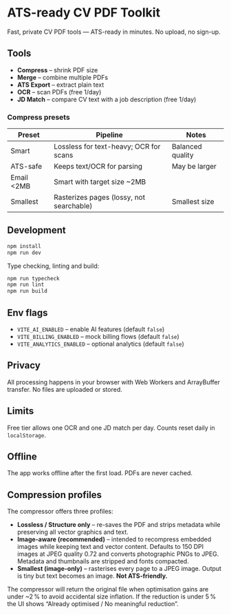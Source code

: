 # ATS-ready CV PDF Toolkit

Fast, private CV PDF tools — ATS-ready in minutes. No upload, no sign-up.

## Tools
- **Compress** – shrink PDF size
- **Merge** – combine multiple PDFs
- **ATS Export** – extract plain text
- **OCR** – scan PDFs (free 1/day)
- **JD Match** – compare CV text with a job description (free 1/day)

### Compress presets

| Preset | Pipeline | Notes |
| --- | --- | --- |
| Smart | Lossless for text-heavy; OCR for scans | Balanced quality |
| ATS-safe | Keeps text/OCR for parsing | May be larger |
| Email <2MB | Smart with target size ~2MB | |
| Smallest | Rasterizes pages (lossy, not searchable) | Smallest size |

## Development

```bash
npm install
npm run dev
```

Type checking, linting and build:

```bash
npm run typecheck
npm run lint
npm run build
```

## Env flags
- `VITE_AI_ENABLED` – enable AI features (default `false`)
- `VITE_BILLING_ENABLED` – mock billing flows (default `false`)
- `VITE_ANALYTICS_ENABLED` – optional analytics (default `false`)

## Privacy
All processing happens in your browser with Web Workers and ArrayBuffer transfer. No files are uploaded or stored.

## Limits
Free tier allows one OCR and one JD match per day. Counts reset daily in `localStorage`.

## Offline
The app works offline after the first load. PDFs are never cached.

## Compression profiles

The compressor offers three profiles:

- **Lossless / Structure only** – re-saves the PDF and strips metadata while preserving all vector graphics and text.
- **Image-aware (recommended)** – intended to recompress embedded images while keeping text and vector content. Defaults to 150 DPI images at JPEG quality 0.72 and converts photographic PNGs to JPEG. Metadata and thumbnails are stripped and fonts compacted.
- **Smallest (image-only)** – rasterises every page to a JPEG image. Output is tiny but text becomes an image. **Not ATS-friendly.**

The compressor will return the original file when optimisation gains are under ~2 % to avoid accidental size inflation. If the reduction is under 5 % the UI shows “Already optimised / No meaningful reduction”.
